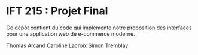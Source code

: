 # IFT 215 : Projet Final
Ce dépôt contient du code qui implémente notre proposition des interfaces pour une application web de e-commerce moderne.


Thomas Arcand
Caroline Lacroix
Simon Tremblay

